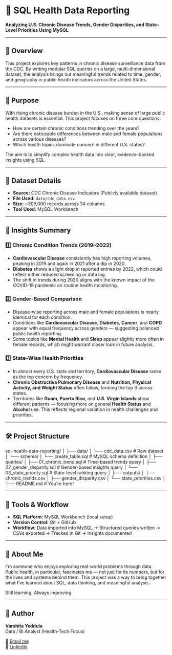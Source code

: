 # 🏥 SQL Health Data Reporting

**Analyzing U.S. Chronic Disease Trends, Gender Disparities, and State-Level Priorities Using MySQL**

---

## 📌 Overview

This project explores key patterns in chronic disease surveillance data from the CDC. By writing modular SQL queries on a large, multi-dimensional dataset, the analysis brings out meaningful trends related to time, gender, and geography in public health indicators across the United States.

---

## 🚨 Purpose

With rising chronic disease burden in the U.S., making sense of large public health datasets is essential. This project focuses on three core questions:

- How are certain chronic conditions trending over the years?
- Are there noticeable differences between male and female populations across various diseases?
- Which health topics dominate concern in different U.S. states?

The aim is to simplify complex health data into clear, evidence-backed insights using SQL.

---

## 💾 Dataset Details

- **Source:** CDC Chronic Disease Indicators (Publicly available dataset)
- **File Used:** `data/cdc_data.csv`
- **Size:** ~309,000 records across 34 columns
- **Tool Used:** MySQL Workbench

---

## 🧠 Insights Summary

### 1️⃣ Chronic Condition Trends (2019–2022)

- **Cardiovascular Disease** consistently has high reporting volumes, peaking in 2019 and again in 2021 after a dip in 2020.
- **Diabetes** shows a slight drop in reported entries by 2022, which could reflect either reduced screening or data lag.
- The shift in trends during 2020 aligns with the known impact of the COVID-19 pandemic on routine health monitoring.

### 2️⃣ Gender-Based Comparison

- Disease-wise reporting across male and female populations is nearly identical for each condition.
- Conditions like **Cardiovascular Disease**, **Diabetes**, **Cancer**, and **COPD** appear with equal frequency across genders — suggesting balanced public health reporting.
- Some topics like **Mental Health** and **Sleep** appear slightly more often in female records, which might warrant closer look in future analysis.

### 3️⃣ State-Wise Health Priorities

- In almost every U.S. state and territory, **Cardiovascular Disease** ranks as the top concern by frequency.
- **Chronic Obstructive Pulmonary Disease** and **Nutrition, Physical Activity, and Weight Status** often follow, forming the top 3 across states.
- Territories like **Guam**, **Puerto Rico**, and **U.S. Virgin Islands** show different patterns — focusing more on general **Health Status** and **Alcohol** use. This reflects regional variation in health challenges and priorities.

---

## 🛠️ Project Structure

sql-health-data-reporting/
│
├── data/
│ └── cdc_data.csv # Raw dataset 
│
├── schema/
│ └── create_table.sql # MySQL schema definition
│
├── queries/
│ ├── 01_chronic_trend.sql # Time-based trends query
│ ├── 02_gender_disparity.sql # Gender-based insights query
│ └── 03_state_priority.sql # State-level ranking query
│
├── outputs/
│ ├── chronic_trends.csv
│ ├── gender_disparity.csv
│ └── state_priorities.csv
│
└── README.md # You're here!


---

## 🚀 Tools & Workflow

- **SQL Platform:** MySQL Workbench (local setup)
- **Version Control:** Git + GitHub
- **Workflow:** Data imported into MySQL → Structured queries written → CSVs exported → Tracked in Git → Insights documented

---

## 👋 About Me

I'm someone who enjoys exploring real-world problems through data. Public health, in particular, fascinates me — not just for its numbers, but for the lives and systems behind them. This project was a way to bring together what I’ve learned about SQL, data thinking, and meaningful analysis.

Still learning. Always improving.

---

## 👤 Author

**Varshita Yeddula**  
Data / BI Analyst (Health-Tech Focus)  

📧 [Email me](varshitayeddula@gmail.com)  
🔗 [LinkedIn](https://www.linkedin.com/in/varshita-reddy-yeddula-45102b254)

